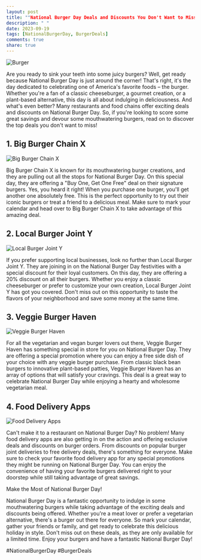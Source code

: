 ```yaml
---
layout: post
title: ""National Burger Day Deals and Discounts You Don't Want to Miss""
description: " "
date: 2023-09-19
tags: [NationalBurgerDay, BurgerDeals]
comments: true
share: true
---
```


![Burger](https://source.unsplash.com/1600x900/?burger)

Are you ready to sink your teeth into some juicy burgers? Well, get ready because National Burger Day is just around the corner! That's right, it's the day dedicated to celebrating one of America's favorite foods – the burger. Whether you're a fan of a classic cheeseburger, a gourmet creation, or a plant-based alternative, this day is all about indulging in deliciousness. And what's even better? Many restaurants and food chains offer exciting deals and discounts on National Burger Day. So, if you're looking to score some great savings and devour some mouthwatering burgers, read on to discover the top deals you don't want to miss!

## 1. Big Burger Chain X

![Big Burger Chain X](https://source.unsplash.com/1600x900/?burger,fast-food)

Big Burger Chain X is known for its mouthwatering burger creations, and they are pulling out all the stops for National Burger Day. On this special day, they are offering a "Buy One, Get One Free" deal on their signature burgers. Yes, you heard it right! When you purchase one burger, you'll get another one absolutely free. This is the perfect opportunity to try out their iconic burgers or treat a friend to a delicious meal. Make sure to mark your calendar and head over to Big Burger Chain X to take advantage of this amazing deal.

## 2. Local Burger Joint Y

![Local Burger Joint Y](https://source.unsplash.com/1600x900/?burger,restaurant)

If you prefer supporting local businesses, look no further than Local Burger Joint Y. They are joining in on the National Burger Day festivities with a special discount for their loyal customers. On this day, they are offering a 20% discount on all their burgers. Whether you enjoy a classic cheeseburger or prefer to customize your own creation, Local Burger Joint Y has got you covered. Don't miss out on this opportunity to taste the flavors of your neighborhood and save some money at the same time.

## 3. Veggie Burger Haven

![Veggie Burger Haven](https://source.unsplash.com/1600x900/?vegetarian,burger)

For all the vegetarian and vegan burger lovers out there, Veggie Burger Haven has something special in store for you on National Burger Day. They are offering a special promotion where you can enjoy a free side dish of your choice with any veggie burger purchase. From classic black bean burgers to innovative plant-based patties, Veggie Burger Haven has an array of options that will satisfy your cravings. This deal is a great way to celebrate National Burger Day while enjoying a hearty and wholesome vegetarian meal.

## 4. Food Delivery Apps

![Food Delivery Apps](https://source.unsplash.com/1600x900/?burger,food-delivery)

Can't make it to a restaurant on National Burger Day? No problem! Many food delivery apps are also getting in on the action and offering exclusive deals and discounts on burger orders. From discounts on popular burger joint deliveries to free delivery deals, there's something for everyone. Make sure to check your favorite food delivery app for any special promotions they might be running on National Burger Day. You can enjoy the convenience of having your favorite burgers delivered right to your doorstep while still taking advantage of great savings.

Make the Most of National Burger Day!

National Burger Day is a fantastic opportunity to indulge in some mouthwatering burgers while taking advantage of the exciting deals and discounts being offered. Whether you're a meat lover or prefer a vegetarian alternative, there's a burger out there for everyone. So mark your calendar, gather your friends or family, and get ready to celebrate this delicious holiday in style. Don't miss out on these deals, as they are only available for a limited time. Enjoy your burgers and have a fantastic National Burger Day!

#NationalBurgerDay #BurgerDeals